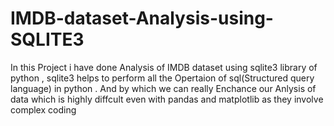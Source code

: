 # IMDB-dataset-Analysis-using-SQLITE3
In this Project i have done Analysis of IMDB dataset using sqlite3 library of python , sqlite3 helps to perform all the Opertaion of sql(Structured query language) in python . And by which we can really Enchance our Anlysis of data  which is highly diffcult even with pandas and matplotlib as they involve complex coding 
